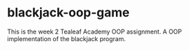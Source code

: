 blackjack-oop-game
==================

This is the week 2 Tealeaf Academy OOP assignment.  A OOP implementation of the blackjack program.
